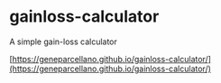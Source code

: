 # gainloss-calculator
 A simple gain-loss calculator

[https://geneparcellano.github.io/gainloss-calculator/](https://geneparcellano.github.io/gainloss-calculator/)